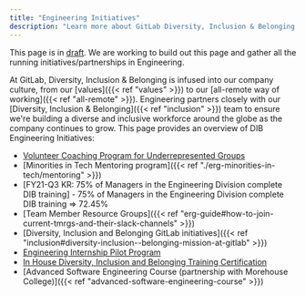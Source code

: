 ```yaml
---
title: "Engineering Initiatives"
description: "Learn more about GitLab Diversity, Inclusion & Belonging Engineering Initiatives."
---
```


This page is in [draft](/handbook/values/#everything-is-in-draft). We are working to build out this page and gather all the running initiatives/partnerships in Engineering.

At GitLab, Diversity, Inclusion & Belonging is infused into our company culture, from our [values]({{< ref "values" >}}) to our [all-remote way of working]({{< ref "all-remote" >}}).
Engineering partners closely with our [Diversity, Inclusion & Belonging]({{< ref "inclusion" >}}) team to ensure we're building a diverse and inclusive workforce around the globe as the company continues to grow. This page provides an overview of DIB Engineering Initiatives:

- [Volunteer Coaching Program for Underrepresented Groups](/handbook/engineering/volunteer-coaches-for-urgs/)
- [Minorities in Tech Mentoring program]({{< ref "./erg-minorities-in-tech/mentoring" >}})
- [FY21-Q3 KR: 75% of Managers in the Engineering Division complete DIB training] - 75% of Managers in the Engineering Division complete DIB training => 72.45%
- [Team Member Resource Groups]({{< ref "erg-guide#how-to-join-current-tmrgs-and-their-slack-channels" >}})
- [Diversity, Inclusion and Belonging GitLab initiatives]({{< ref "inclusion#diversity-inclusion--belonging-mission-at-gitlab" >}})
- [Engineering Internship Pilot Program](/handbook/engineering/internships/)
- [In House Diversity, Inclusion and Belonging Training Certification](https://gitlab.edcast.com/journey/dib-training-certification)
- [Advanced Software Engineering Course (partnership with Morehouse College)]({{< ref "advanced-software-engineering-course" >}})
